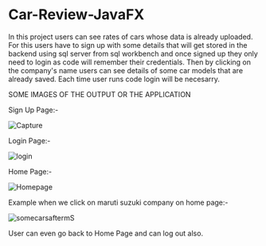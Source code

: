 # Car-Review-JavaFX
In this project users can see rates of cars whose data is already uploaded. For this users have to sign up with some details that will get stored in the backend using sql server from sql workbench and once signed up they only need to login as code will remember their credentials. Then by clicking on the company's name users can see details of some car models that are already saved. Each time user runs code login will be necesarry.

SOME IMAGES OF THE OUTPUT OR THE APPLICATION

Sign Up Page:-

![Capture](https://user-images.githubusercontent.com/72250893/118377953-06735e00-b5ee-11eb-873d-7ee6adde0d7b.PNG)

Login Page:-

![login](https://user-images.githubusercontent.com/72250893/118377747-dbd4d580-b5ec-11eb-92e9-643a3c1f9789.PNG)

Home Page:-

![Homepage](https://user-images.githubusercontent.com/72250893/118377752-e42d1080-b5ec-11eb-80b6-dcfbac64a609.PNG)

Example when we click on maruti suzuki company on home page:-

![somecarsaftermS](https://user-images.githubusercontent.com/72250893/118377768-fa3ad100-b5ec-11eb-890c-f34b2e2521d6.PNG)


User can even go back to Home Page and can log out also.

